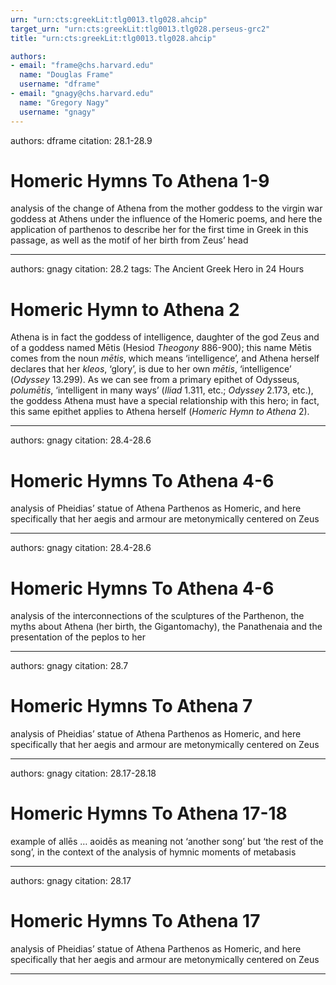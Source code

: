 ```yaml
---
urn: "urn:cts:greekLit:tlg0013.tlg028.ahcip"
target_urn: "urn:cts:greekLit:tlg0013.tlg028.perseus-grc2"
title: "urn:cts:greekLit:tlg0013.tlg028.ahcip"

authors:
- email: "frame@chs.harvard.edu"
  name: "Douglas Frame"
  username: "dframe"
- email: "gnagy@chs.harvard.edu"
  name: "Gregory Nagy"
  username: "gnagy"
---
```


authors: dframe
citation: 28.1-28.9

# Homeric Hymns To Athena 1-9

<p>analysis of the change of Athena from the mother goddess to the virgin war goddess at Athens under the influence of the Homeric poems, and here the application of parthenos to describe her for the first time in Greek in this passage, as well as the motif of her birth from Zeus’ head</p>

---

authors: gnagy
citation: 28.2
tags: The Ancient Greek Hero in 24 Hours

# Homeric Hymn to Athena 2

<p>Athena is in fact the goddess of intelligence, daughter of the god Zeus and of a goddess named Mētis (Hesiod <em>Theogony</em> 886-900); this name Mētis comes from the noun <em>mētis</em>, which means ‘intelligence’, and Athena herself declares that her <em>kleos</em>, ‘glory’, is due to her own <em>mētis</em>, ‘intelligence’ (<em>Odyssey</em> 13.299). As we can see from a primary epithet of Odysseus, <em>polumētis</em>, ‘intelligent in many ways’ (<em>Iliad</em> 1.311, etc.; <em>Odyssey</em> 2.173, etc.), the goddess Athena must have a special relationship with this hero; in fact, this same epithet applies to Athena herself (<em>Homeric Hymn to Athena</em> 2).</p>

---

authors: gnagy
citation: 28.4-28.6

# Homeric Hymns To Athena 4-6

<p>analysis of Pheidias’ statue of Athena Parthenos as Homeric, and here specifically that her aegis and armour are metonymically centered on Zeus</p>

---

authors: gnagy
citation: 28.4-28.6

# Homeric Hymns To Athena 4-6

<p>analysis of the interconnections of the sculptures of the Parthenon, the myths about Athena (her birth, the Gigantomachy), the Panathenaia and the presentation of the peplos to her</p>

---

authors: gnagy
citation: 28.7

# Homeric Hymns To Athena 7

<p>analysis of Pheidias’ statue of Athena Parthenos as Homeric, and here specifically that her aegis and armour are metonymically centered on Zeus</p>

---

authors: gnagy
citation: 28.17-28.18

# Homeric Hymns To Athena 17-18

<p>example of allēs … aoidēs as meaning not ‘another song’ but ‘the rest of the song’, in the context of the analysis of hymnic moments of metabasis</p>

---

authors: gnagy
citation: 28.17

# Homeric Hymns To Athena 17

<p>analysis of Pheidias’ statue of Athena Parthenos as Homeric, and here specifically that her aegis and armour are metonymically centered on Zeus</p>

---

